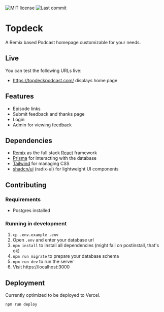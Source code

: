 ![MIT license](https://img.shields.io/github/license/Soleone/topdeck)
![Last commit](https://img.shields.io/github/last-commit/Soleone/topdeck/main)

# Topdeck

A Remix based Podcast homepage customizable for your needs.

## Live

You can test the following URLs live:

* https://topdeckpodcast.com/ displays home page

## Features

* Episode links
* Submit feedback and thanks page
* Login
* Admin for viewing feedback

## Dependencies

* [Remix](https://remix.run) as the full stack [React](https://react.dev) framework
* [Prisma](https://prisma.io) for interacting with the database
* [Tailwind](https://tailwindcss.com) for managing CSS
* [shadcn/ui](https://ui.shadcn.com/) (radix-ui) for lightweight UI components

## Contributing

### Requirements

* Postgres installed

### Running in development

1. `cp .env.example .env`
2. Open `.env` and enter your database url
3. `npm install` to install all dependencies (might fail on postinstall, that's ok)
4. `npm run migrate` to prepare your database schema
5. `npm run dev` to run the server
6. Visit https://localhost:3000

## Deployment

Currently optimized to be deployed to Vercel.

```sh
npm run deploy
```
